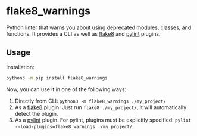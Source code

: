 # flake8_warnings

Python linter that warns you about using deprecated modules, classes, and functions. It provides a CLI as well as [flake8][flake8] and [pylint][pylint] plugins.

## Usage

Installation:

```bash
python3 -m pip install flake8_warnings
```

Now, you can use it in one of the following ways:

1. Directly from CLI: `python3 -m flake8_warnings ./my_project/`
1. As a [flake8][flake8] plugin. Just run `flake8 ./my_project/`, it will automatically detect the plugin.
1. As a [pylint][pylint] plugin. For pylint, plugins must be explicitly specified: `pylint --load-plugins=flake8_warnings ./my_project/`.

[flake8]: https://flake8.pycqa.org/en/latest/
[pylint]: https://pylint.org/
